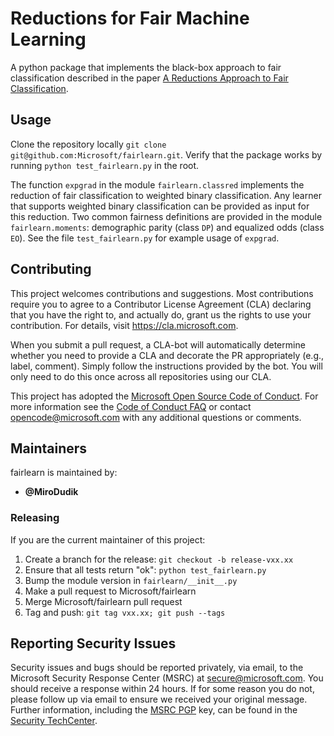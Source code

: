 # Reductions for Fair Machine Learning

A python package that implements the black-box approach to fair classification described in the paper [A Reductions Approach to Fair Classification](https://arxiv.org/abs/1803.02453).

## Usage

Clone the repository locally `git clone git@github.com:Microsoft/fairlearn.git`. Verify that the package works by running `python test_fairlearn.py` in the root.

The function `expgrad` in the module `fairlearn.classred` implements the reduction of fair classification to weighted binary classification. Any learner that supports weighted binary classification can be provided as input for this reduction. Two common fairness definitions are provided in the module `fairlearn.moments`: demographic parity (class `DP`) and equalized odds (class `EO`). See the file `test_fairlearn.py` for example usage of `expgrad`.

## Contributing

This project welcomes contributions and suggestions. Most contributions require you to
agree to a Contributor License Agreement (CLA) declaring that you have the right to,
and actually do, grant us the rights to use your contribution. For details, visit
https://cla.microsoft.com.

When you submit a pull request, a CLA-bot will automatically determine whether you need
to provide a CLA and decorate the PR appropriately (e.g., label, comment). Simply follow the
instructions provided by the bot. You will only need to do this once across all repositories using our CLA.

This project has adopted the [Microsoft Open Source Code of Conduct](https://opensource.microsoft.com/codeofconduct/).
For more information see the [Code of Conduct FAQ](https://opensource.microsoft.com/codeofconduct/faq/)
or contact [opencode@microsoft.com](mailto:opencode@microsoft.com) with any additional questions or comments.

## Maintainers

fairlearn is maintained by:

- **@MiroDudik**

### Releasing

If you are the current maintainer of this project:

1. Create a branch for the release: `git checkout -b release-vxx.xx`
1. Ensure that all tests return "ok": `python test_fairlearn.py`
1. Bump the module version in `fairlearn/__init__.py`
1. Make a pull request to Microsoft/fairlearn
1. Merge Microsoft/fairlearn pull request
1. Tag and push: `git tag vxx.xx; git push --tags`

## Reporting Security Issues

Security issues and bugs should be reported privately, via email, to the Microsoft Security
Response Center (MSRC) at [secure@microsoft.com](mailto:secure@microsoft.com). You should
receive a response within 24 hours. If for some reason you do not, please follow up via
email to ensure we received your original message. Further information, including the
[MSRC PGP](https://technet.microsoft.com/en-us/security/dn606155) key, can be found in
the [Security TechCenter](https://technet.microsoft.com/en-us/security/default).
